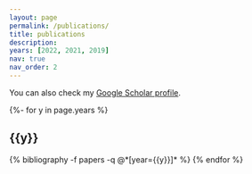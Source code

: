```yaml
---
layout: page
permalink: /publications/
title: publications
description:
years: [2022, 2021, 2019]
nav: true
nav_order: 2
---
```


You can also check my [Google Scholar profile](https://scholar.google.com/citations?user=Slhn1M4AAAAJ&hl=en).

<div class="publications">

{%- for y in page.years %}
  <h2 class="year">{{y}}</h2>
  {% bibliography -f papers -q @*[year={{y}}]* %}
{% endfor %}

</div>
